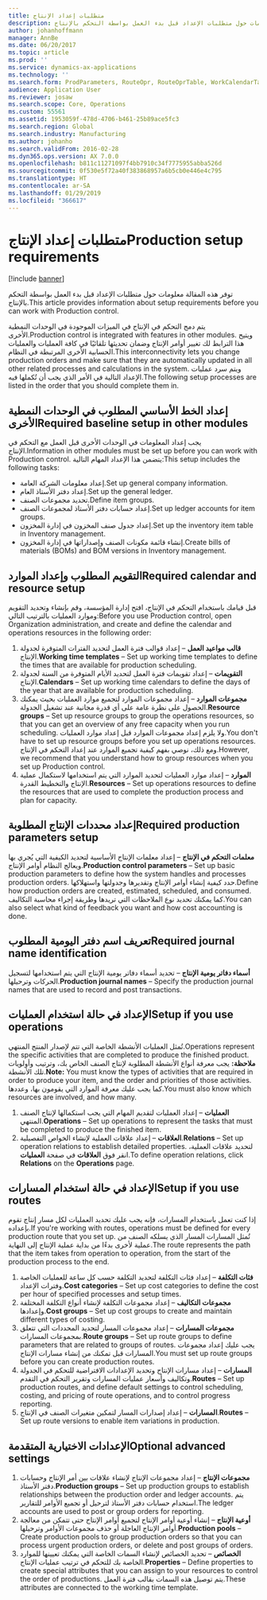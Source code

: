 ```yaml
---
title: متطلبات إعداد الإنتاج
description: توفر هذه المقالة معلومات حول متطلبات الإعداد قبل بدء العمل بواسطة التحكم بالإنتاج‬.
author: johanhoffmann
manager: AnnBe
ms.date: 06/20/2017
ms.topic: article
ms.prod: ''
ms.service: dynamics-ax-applications
ms.technology: ''
ms.search.form: ProdParameters, RouteOpr, RouteOprTable, WorkCalendarTable, WorkTimeTable, WrkCtrTable
audience: Application User
ms.reviewer: josaw
ms.search.scope: Core, Operations
ms.custom: 55561
ms.assetid: 1953059f-478d-4706-b461-25b89ace5fc3
ms.search.region: Global
ms.search.industry: Manufacturing
ms.author: johanho
ms.search.validFrom: 2016-02-28
ms.dyn365.ops.version: AX 7.0.0
ms.openlocfilehash: b811c11271097f4bb7910c34f7775955abba526d
ms.sourcegitcommit: 0f530e5f72a40f383868957a6b5cb0e446e4c795
ms.translationtype: HT
ms.contentlocale: ar-SA
ms.lasthandoff: 01/29/2019
ms.locfileid: "366617"
---
```

# <a name="production-setup-requirements"></a><span data-ttu-id="44801-103">متطلبات إعداد الإنتاج</span><span class="sxs-lookup"><span data-stu-id="44801-103">Production setup requirements</span></span>

[!include [banner](../includes/banner.md)]

<span data-ttu-id="44801-104">توفر هذه المقالة معلومات حول متطلبات الإعداد قبل بدء العمل بواسطة التحكم بالإنتاج‬.</span><span class="sxs-lookup"><span data-stu-id="44801-104">This article provides information about setup requirements before you can work with Production control.</span></span> 

<span data-ttu-id="44801-105">يتم دمج التحكم في الإنتاج في الميزات الموجودة في الوحدات النمطية الأخرى.</span><span class="sxs-lookup"><span data-stu-id="44801-105">Production control is integrated with features in other modules.</span></span> <span data-ttu-id="44801-106">ويتيح هذا الترابط لك تغيير أوامر الإنتاج وضمان تحديثها تلقائيًا في كافة العمليات والعمليات الحسابية الأخرى المرتبطة في النظام.</span><span class="sxs-lookup"><span data-stu-id="44801-106">This interconnectivity lets you change production orders and make sure that they are automatically updated in all other related processes and calculations in the system.</span></span> <span data-ttu-id="44801-107">ويتم سرد عمليات الإعداد التالية في الأمر الذي يجب أن تُكملها فيه.</span><span class="sxs-lookup"><span data-stu-id="44801-107">The following setup processes are listed in the order that you should complete them in.</span></span>

## <a name="required-baseline-setup-in-other-modules"></a><span data-ttu-id="44801-108">إعداد الخط الأساسي المطلوب في الوحدات النمطية الأخرى</span><span class="sxs-lookup"><span data-stu-id="44801-108">Required baseline setup in other modules</span></span>
<span data-ttu-id="44801-109">يجب إعداد المعلومات في الوحدات الأخرى قبل العمل مع التحكم في الإنتاج.</span><span class="sxs-lookup"><span data-stu-id="44801-109">Information in other modules must be set up before you can work with Production control.</span></span> <span data-ttu-id="44801-110">يتضمن هذا الإعداد المهام التالية:</span><span class="sxs-lookup"><span data-stu-id="44801-110">This setup includes the following tasks:</span></span>

-   <span data-ttu-id="44801-111">إعداد معلومات الشركة العامة.</span><span class="sxs-lookup"><span data-stu-id="44801-111">Set up general company information.</span></span>
-   <span data-ttu-id="44801-112">إعداد دفتر الأستاذ العام.</span><span class="sxs-lookup"><span data-stu-id="44801-112">Set up the general ledger.</span></span>
-   <span data-ttu-id="44801-113">تحديد مجموعات الصنف.</span><span class="sxs-lookup"><span data-stu-id="44801-113">Define item groups.</span></span>
-   <span data-ttu-id="44801-114">إعداد حسابات دفتر الأستاذ لمجموعات الصنف.</span><span class="sxs-lookup"><span data-stu-id="44801-114">Set up ledger accounts for item groups.</span></span>
-   <span data-ttu-id="44801-115">إعداد جدول صنف المخزون في إدارة المخزون.</span><span class="sxs-lookup"><span data-stu-id="44801-115">Set up the inventory item table in Inventory management.</span></span>
-   <span data-ttu-id="44801-116">إنشاء قائمة مكونات الصنف وإصداراتها في إدارة المخزون.</span><span class="sxs-lookup"><span data-stu-id="44801-116">Create bills of materials (BOMs) and BOM versions in Inventory management.</span></span>

## <a name="required-calendar-and-resource-setup"></a><span data-ttu-id="44801-117">التقويم المطلوب وإعداد الموارد</span><span class="sxs-lookup"><span data-stu-id="44801-117">Required calendar and resource setup</span></span>
<span data-ttu-id="44801-118">قبل قيامك باستخدام التحكم في الإنتاج، افتح إدارة المؤسسة، وقم بإنشاء وتحديد التقويم وموارد العمليات بالترتيب التالي:</span><span class="sxs-lookup"><span data-stu-id="44801-118">Before you use Production control, open Organization administration, and create and define the calendar and operations resources in the following order:</span></span>

1.  <span data-ttu-id="44801-119">**قالب مواعيد العمل** – إعداد قوالب فترة العمل لتحديد الفترات المتوفرة لجدولة الإنتاج.</span><span class="sxs-lookup"><span data-stu-id="44801-119">**Working time templates** – Set up working time templates to define the times that are available for production scheduling.</span></span>
2.  <span data-ttu-id="44801-120">**التقويمات** – إعداد تقويمات فترة العمل لتحديد الأيام المتوفرة من السنة لجدولة الإنتاج.</span><span class="sxs-lookup"><span data-stu-id="44801-120">**Calendars** – Set up working time calendars to define the days of the year that are available for production scheduling.</span></span>
3.  <span data-ttu-id="44801-121">**مجموعات الموارد** – إعداد مجموعات الموارد لتجميع موارد العمليات بحيث يمكنك الحصول على نظرة عامة على أي قدرة مجانية عند تشغيل الجدولة.</span><span class="sxs-lookup"><span data-stu-id="44801-121">**Resource groups** – Set up resource groups to group the operations resources, so that you can get an overview of any free capacity when you run scheduling.</span></span> <span data-ttu-id="44801-122">ولا يلزم إعداد مجموعات الموارد قبل إعداد موارد العمليات.</span><span class="sxs-lookup"><span data-stu-id="44801-122">You don't have to set up resource groups before you set up operations resources.</span></span> <span data-ttu-id="44801-123">ومع ذلك، نوصي بفهم كيفية تجميع الموارد عند إعداد التحكم في الإنتاج.</span><span class="sxs-lookup"><span data-stu-id="44801-123">However, we recommend that you understand how to group resources when you set up Production control.</span></span>
4.  <span data-ttu-id="44801-124">**الموارد** – إعداد موارد العمليات لتحديد الموارد التي يتم استخدامها لاستكمال عملية الإنتاج والتخطيط القدرة.</span><span class="sxs-lookup"><span data-stu-id="44801-124">**Resources** – Set up operations resources to define the resources that are used to complete the production process and plan for capacity.</span></span>

## <a name="required-production-parameters-setup"></a><span data-ttu-id="44801-125">إعداد محددات الإنتاج المطلوبة</span><span class="sxs-lookup"><span data-stu-id="44801-125">Required production parameters setup</span></span>
<span data-ttu-id="44801-126">**معلمات التحكم في الإنتاج** – إعداد معلمات الإنتاج الأساسية لتحديد الكيفية التي يُجري بها ويعالج النظام أوامر الإنتاج.</span><span class="sxs-lookup"><span data-stu-id="44801-126">**Production control parameters** – Set up basic production parameters to define how the system handles and processes production orders.</span></span> <span data-ttu-id="44801-127">حدد كيفية إنشاء أوامر الإنتاج وتقديرها وجدولتها واستهلاكها.</span><span class="sxs-lookup"><span data-stu-id="44801-127">Define how production orders are created, estimated, scheduled, and consumed.</span></span> <span data-ttu-id="44801-128">كما يمكنك تحديد نوع الملاحظات التي تريدها وطريقة إجراء محاسبة التكاليف.</span><span class="sxs-lookup"><span data-stu-id="44801-128">You can also select what kind of feedback you want and how cost accounting is done.</span></span>

## <a name="required-journal-name-identification"></a><span data-ttu-id="44801-129">تعريف اسم دفتر اليومية المطلوب</span><span class="sxs-lookup"><span data-stu-id="44801-129">Required journal name identification</span></span>
<span data-ttu-id="44801-130">**أسماء دفاتر يومية الإنتاج** – تحديد أسماء دفاتر يومية الإنتاج التي يتم استخدامها لتسجيل الحركات وترحيلها.</span><span class="sxs-lookup"><span data-stu-id="44801-130">**Production journal names** – Specify the production journal names that are used to record and post transactions.</span></span>

## <a name="setup-if-you-use-operations"></a><span data-ttu-id="44801-131">الإعداد في حالة استخدام العمليات</span><span class="sxs-lookup"><span data-stu-id="44801-131">Setup if you use operations</span></span>
<span data-ttu-id="44801-132">تُمثل العمليات الأنشطة الخاصة التي تتم لإصدار المنتج المنتهي.</span><span class="sxs-lookup"><span data-stu-id="44801-132">Operations represent the specific activities that are completed to produce the finished product.</span></span> <span data-ttu-id="44801-133">**ملاحظة:** يجب معرفة أنواع الأنشطة المطلوبة لإنتاج الصنف الخاص بك، وترتيب وأولويات تلك الأنشطة.</span><span class="sxs-lookup"><span data-stu-id="44801-133">**Note:** You must know the types of activities that are required in order to produce your item, and the order and priorities of those activities.</span></span> <span data-ttu-id="44801-134">كما يجب عليك معرفة الموارد التي يقومون بها، وعددها.</span><span class="sxs-lookup"><span data-stu-id="44801-134">You must also know which resources are involved, and how many.</span></span>

1.  <span data-ttu-id="44801-135">**العمليات** – إعداد العمليات لتقديم المهام التي يجب استكمالها لإنتاج الصنف المنتهي.</span><span class="sxs-lookup"><span data-stu-id="44801-135">**Operations** – Set up operations to represent the tasks that must be completed to produce the finished item.</span></span>
2.  <span data-ttu-id="44801-136">**العلاقات** – إعداد علاقات العملية لإنشاء الخواص التفصيلية.</span><span class="sxs-lookup"><span data-stu-id="44801-136">**Relations** – Set up operation relations to establish detailed properties.</span></span> <span data-ttu-id="44801-137">لتحديد علاقات العملية، انقر فوق **العلاقات** في صفحة **العمليات**.</span><span class="sxs-lookup"><span data-stu-id="44801-137">To define operation relations, click **Relations** on the **Operations** page.</span></span>

## <a name="setup-if-you-use-routes"></a><span data-ttu-id="44801-138">الإعداد في حالة استخدام المسارات</span><span class="sxs-lookup"><span data-stu-id="44801-138">Setup if you use routes</span></span>
<span data-ttu-id="44801-139">إذا كنت تعمل باستخدام المسارات، فإنه يجب عليك تحديد العمليات لكل مسار إنتاج تقوم بإعداده.</span><span class="sxs-lookup"><span data-stu-id="44801-139">If you're working with routes, operations must be defined for every production route that you set up.</span></span> <span data-ttu-id="44801-140">تُمثل المسارات المسار الذي يسلكه الصنف من عملية لأخرى بدءًا من بداية عملية الإنتاج إلى النهاية.</span><span class="sxs-lookup"><span data-stu-id="44801-140">The route represents the path that the item takes from operation to operation, from the start of the production process to the end.</span></span>

1.  <span data-ttu-id="44801-141">**فئات التكلفة** – إعداد فئات التكلفة لتحديد التكلفة حسب كل ساعة للعمليات الخاصة وفترات الإعداد.</span><span class="sxs-lookup"><span data-stu-id="44801-141">**Cost categories** – Set up cost categories to define the cost per hour of specified processes and setup times.</span></span>
2.  <span data-ttu-id="44801-142">**مجموعات التكاليف** – إعداد مجموعات التكلفة لإنشاء أنواع التكلفة المختلفة وإعدادها.</span><span class="sxs-lookup"><span data-stu-id="44801-142">**Cost groups** – Set up cost groups to create and maintain different types of costing.</span></span>
3.  <span data-ttu-id="44801-143">**مجموعات المسارات** – إعداد مجموعات المسار لتحديد المحددات التي تتعلق بمجموعات المسارات.</span><span class="sxs-lookup"><span data-stu-id="44801-143">**Route groups** – Set up route groups to define parameters that are related to groups of routes.</span></span> <span data-ttu-id="44801-144">يجب عليك إعداد مجموعات المسارات قبل تمكنك من إنشاء مسارات الإنتاج.</span><span class="sxs-lookup"><span data-stu-id="44801-144">You must set up route groups before you can create production routes.</span></span>
4.  <span data-ttu-id="44801-145">**المسارات** – إعداد مسارات الإنتاج وتحديد الإعدادات الافتراضية للتحكم في الجدولة وتكاليف وأسعار عمليات المسارات وتقرير التحكم في التقدم.</span><span class="sxs-lookup"><span data-stu-id="44801-145">**Routes** – Set up production routes, and define default settings to control scheduling, costing, and pricing of route operations, and to control progress reporting.</span></span>
5.  <span data-ttu-id="44801-146">**المسارات** – إعداد إصدارات المسار لتمكين متغيرات الصنف في الإنتاج.</span><span class="sxs-lookup"><span data-stu-id="44801-146">**Routes** – Set up route versions to enable item variations in production.</span></span>

## <a name="optional-advanced-settings"></a><span data-ttu-id="44801-147">الإعدادات الاختيارية المتقدمة</span><span class="sxs-lookup"><span data-stu-id="44801-147">Optional advanced settings</span></span>
1.  <span data-ttu-id="44801-148">**مجموعات الإنتاج** – إعداد مجموعات الإنتاج لإنشاء علاقات بين أمر الإنتاج وحسابات دفتر الأستاذ.</span><span class="sxs-lookup"><span data-stu-id="44801-148">**Production groups** – Set up production groups to establish relationships between the production order and ledger accounts.</span></span> <span data-ttu-id="44801-149">يتم استخدام حسابات دفتر الأستاذ لترحيل أو تجميع الأوامر للتقارير.</span><span class="sxs-lookup"><span data-stu-id="44801-149">The ledger accounts are used to post or group orders for reporting.</span></span>
2.  <span data-ttu-id="44801-150">**أوعية الإنتاج** – إنشاء أوعية أوامر الإنتاج لتجميع أوامر الإنتاج حتى تتمكن من معالجة أوامر الإنتاج العاجلة أو حذف مجموعات الأوامر وترحيلها.</span><span class="sxs-lookup"><span data-stu-id="44801-150">**Production pools** – Create production pools to group production orders so that you can process urgent production orders, or delete and post groups of orders.</span></span>
3.  <span data-ttu-id="44801-151">**الخصائص** – تحديد الخصائص لإنشاء السمات الخاصة التي يمكنك تعيينها للموارد الخاصة بك للتحكم في ترتيب عمليات الإنتاج.</span><span class="sxs-lookup"><span data-stu-id="44801-151">**Properties** – Define properties to create special attributes that you can assign to your resources to control the order of productions.</span></span> <span data-ttu-id="44801-152">يتم توصيل هذه السمات بقالب فترة العمل.</span><span class="sxs-lookup"><span data-stu-id="44801-152">These attributes are connected to the working time template.</span></span>




